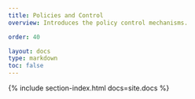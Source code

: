 ```yaml
---
title: Policies and Control
overview: Introduces the policy control mechanisms.

order: 40

layout: docs
type: markdown
toc: false
---
```


{% include section-index.html docs=site.docs %}
